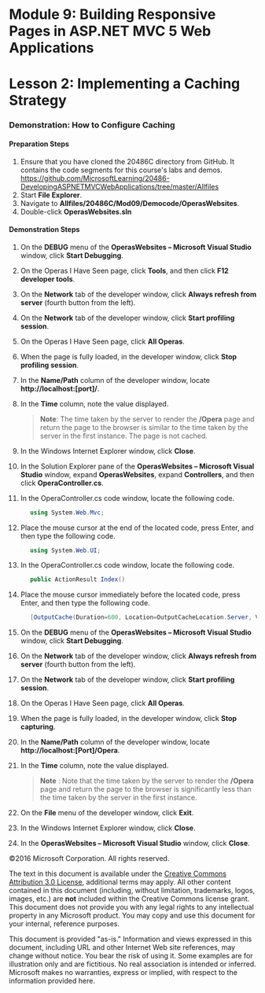 ﻿# Module 9: Building Responsive Pages in ASP.NET MVC 5 Web Applications

# Lesson 2: Implementing a Caching Strategy

### Demonstration: How to Configure Caching

#### Preparation Steps

1. Ensure that you have cloned the 20486C directory from GitHub. It contains the code segments for this course's labs and demos. https://github.com/MicrosoftLearning/20486-DevelopingASPNETMVCWebApplications/tree/master/Allfiles
2. Start **File Explorer**.
3. Navigate to **Allfiles/20486C/Mod09/Democode/OperasWebsites**.
4. Double-click **OperasWebsites.sln**

#### Demonstration Steps

1. On the **DEBUG** menu of the **OperasWebsites – Microsoft Visual Studio** window, click **Start Debugging**.
2. On the Operas I Have Seen page, click **Tools**, and then click **F12 developer tools**.
3. On the **Network** tab of the developer window, click **Always refresh from server** (fourth button from the left).
4. On the **Network** tab of the developer window, click **Start profiling session**.
5. On the Operas I Have Seen page, click **All Operas**.
6. When the page is fully loaded, in the developer window, click **Stop profiling session**.
7. In the **Name/Path** column of the developer window, locate **http://localhost:[port]/**.
8. In the **Time** column, note the value displayed.

   >**Note**: The time taken by the server to render the **/Opera** page and return the page to the browser is similar to the time taken by the server in the first instance. The page is not cached.

9. In the Windows Internet Explorer window, click **Close**.
10. In the Solution Explorer pane of the **OperasWebsites – Microsoft Visual Studio** window, expand **OperasWebsites**, expand  **Controllers**, and then click **OperaController.cs**.
11. In the OperaController.cs code window, locate the following code.

  ```cs
        using System.Web.Mvc;
```
12. Place the mouse cursor at the end of the located code, press Enter, and then type the following code.

  ```cs
        using System.Web.UI;
```
13. In the OperaController.cs code window, locate the following code.

  ```cs
        public ActionResult Index()
```
14. Place the mouse cursor immediately before the located code, press Enter, and then type the following code.

  ```cs
        [OutputCache(Duration=600, Location=OutputCacheLocation.Server, VaryByParam="none")]
```
15. On the **DEBUG** menu of the **OperasWebsites – Microsoft Visual Studio** window, click **Start Debugging**.
16. On the **Network** tab of the developer window, click **Always refresh from server** (fourth button from the left).
17. On the **Network** tab of the developer window, click **Start profiling session**.
18. On the Operas I Have Seen page, click **All Operas**.
19. When the page is fully loaded, in the developer window, click **Stop capturing**.
20. In the **Name/Path** column of the developer window, locate **http://localhost:[Port]/Opera**.
21. In the **Time** column, note the value displayed.

    >**Note** : Note that the time taken by the server to render the **/Opera** page and return the page to the browser is significantly less than the time taken by the server in the first instance.

22. On the **File** menu of the developer window, click **Exit**.
23. In the Windows Internet Explorer window, click **Close**.
24. In the **OperasWebsites – Microsoft Visual Studio** window, click **Close**.

©2016 Microsoft Corporation. All rights reserved.

The text in this document is available under the  [Creative Commons Attribution 3.0 License](https://creativecommons.org/licenses/by/3.0/legalcode), additional terms may apply. All other content contained in this document (including, without limitation, trademarks, logos, images, etc.) are  **not**  included within the Creative Commons license grant. This document does not provide you with any legal rights to any intellectual property in any Microsoft product. You may copy and use this document for your internal, reference purposes.

This document is provided &quot;as-is.&quot; Information and views expressed in this document, including URL and other Internet Web site references, may change without notice. You bear the risk of using it. Some examples are for illustration only and are fictitious. No real association is intended or inferred. Microsoft makes no warranties, express or implied, with respect to the information provided here.
